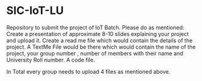 # SIC-IoT-LU
Repository to submit the project of IoT Batch.
Please do as mentioned:
Create a presentation of approximate 8-10 slides explaining your project and upload it.
Create a read me file which would contain the details of the project.
A TextMe File would be there which would contain the name of the project, your group number , number of members with their name and University Roll number.
A code file.

In Total every group needs to upload 4 files as mentioned above.
